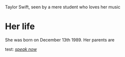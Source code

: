 Taylor Swift, seen by a mere student who loves her music

# Her life

She was born on December 13th 1989. Her parents are 


test: [*speak now*](her_albums/speak_now.md)
